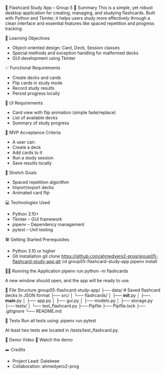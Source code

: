🧠 Flashcard Study App – Group 5
📌 Summary
This is a simple, yet robust desktop application for creating, managing, and studying flashcards. Built with Python and Tkinter, it helps users study more effectively through a clean interface and essential features like spaced repetition and progress tracking.

🎯 Learning Objectives
- Object-oriented design: Card, Deck, Session classes
- Special methods and exception handling for malformed decks
- GUI development using Tkinter

✅ Functional Requirements
- Create decks and cards
- Flip cards in study mode
- Record study results
- Persist progress locally

🎨 UI Requirements
- Card view with flip animation (simple fade/replace)
- List of available decks
- Summary of study progress

🚀 MVP Acceptance Criteria
- A user can:
- Create a deck
- Add cards to it
- Run a study session
- Save results locally

🌱 Stretch Goals
- Spaced repetition algorithm
- Import/export decks
- Animated card flip


💻 Technologies Used
- Python 3.10+
- Tkinter – GUI framework
- pipenv – Dependency management
- pytest – Unit testing

🛠️ Getting Started
Prerequisites
- Python 3.10 or higher
- Git
Installation
git clone https://github.com/ahmedyero2-prog/group05-flashcard-study-app.git
cd group05-flashcard-study-app
pipenv install


Running the Application
pipenv run python -m flashcards


A new window should open, and the app will be ready to use.

📂 File Structure
group05-flashcard-study-app/
├── data/                    # Saved flashcard decks in JSON format
├── src/
│   └── flashcards/
│       ├── __init__.py
│       ├── __main__.py
│       ├── app.py
│       ├── gui.py
│       ├── models.py
│       ├── storage.py
├── tests/
│   └── test_flashcard.py
├── Pipfile
├── Pipfile.lock
├── .gitignore
└── README.md



🧪 Tests
Run all tests using:
pipenv run pytest


At least two tests are located in /tests/test_flashcard.py.

🎥 Demo Video
🔗 Watch the demo


✒️ Credits
- Project Lead: Dalekeee
- Collaboration: ahmedyero2-prog
